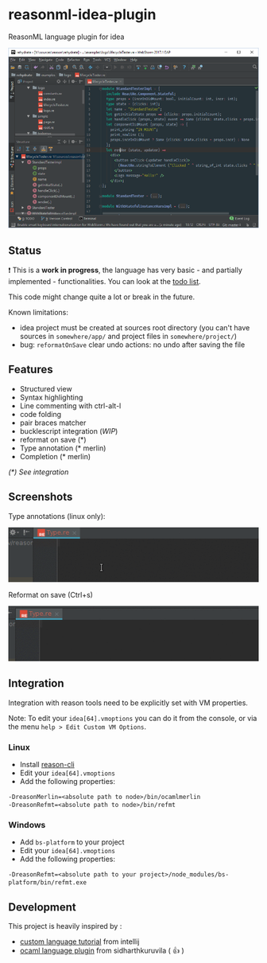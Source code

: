 # reasonml-idea-plugin
ReasonML language plugin for idea

![screenshot](webstorm.png)

## Status

:exclamation: This is a **work in progress**, the language has very basic - and partially implemented - functionalities.
You can look at the [todo list](TODO.md).

This code might change quite a lot or break in the future.

Known limitations:
- idea project must be created at sources root directory (you can't have sources in `somewhere/app/` and project files in `somewhere/project/`)
- bug: `reformatOnSave` clear undo actions: no undo after saving the file 

## Features

- Structured view
- Syntax highlighting
- Line commenting with ctrl-alt-l
- code folding
- pair braces matcher
- bucklescript integration (_WIP_)
- reformat on save (*)
- Type annotation (* merlin)
- Completion (* merlin)

_(*) See integration_

## Screenshots

Type annotations (linux only):

![type](type.gif)

Reformat on save (Ctrl+s)

![refmt](refmt.gif)

## Integration

Integration with reason tools need to be explicitly set with VM properties.

Note: To edit your `idea[64].vmoptions` you can do it from the console, 
or via the menu `help > Edit Custom VM Options`. 

### Linux

- Install [reason-cli](https://github.com/reasonml/reason-cli)
- Edit your `idea[64].vmoptions`
- Add the following properties:
```properties
-DreasonMerlin=<absolute path to node>/bin/ocamlmerlin
-DreasonRefmt=<absolute path to node>/bin/refmt
```

### Windows

- Add `bs-platform` to your project
- Edit your `idea[64].vmoptions`
- Add the following properties:
```properties
-DreasonRefmt=<absolute path to your project>/node_modules/bs-platform/bin/refmt.exe
```

## Development

This project is heavily inspired by :
- [custom language tutorial](http://www.jetbrains.org/intellij/sdk/docs/tutorials/custom_language_support_tutorial.html) from intellij
- [ocaml language plugin](https://github.com/sidharthkuruvila/ocaml-ide) from sidharthkuruvila ( :+1: )
